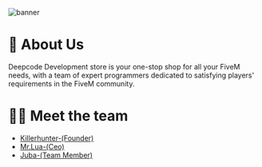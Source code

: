 ![banner](https://cdn.discordapp.com/attachments/1000941174204403753/1218170585029545984/Banner.png?ex=6606b0c3&is=65f43bc3&hm=bc2d11372424fd8d409e5e54616543e05e78eeb6b7b11a6f0a1a52cb51c4bc4a&)

# 👋 About Us
Deepcode Development store is your one-stop shop for all your FiveM needs, with a team of expert programmers dedicated to satisfying players' requirements in the FiveM community.

# 👨‍💻 Meet the team

- <a href="https://khdevs.com/">Killerhunter-(Founder)</a>
- <a href="https://github.com/mas7or123">Mr.Lua-(Ceo)</a>
- <a href="https://github.com/jubs1114">Juba-(Team Member)</a>
